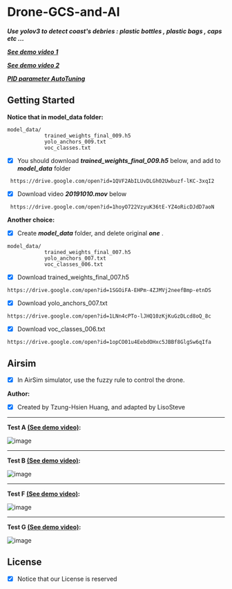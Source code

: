 # Drone-GCS-and-AI
***Use yolov3 to detect coast's debries : plastic bottles , plastic bags , caps etc ...***

***[See demo video 1](https://drive.google.com/open?id=1H6hfDKPacrxpqa3XGIi3flVTbuDY8Ano)***

***[See demo video 2](https://drive.google.com/open?id=1Lma_kVY98y7Zlkeo5f46-ZTPgNvyxGDc)***

***[PID parameter AutoTuning](https://drive.google.com/open?id=12vV1WJXvEIu-ZyxeH2k5318cdNbjx9j2)***


## Getting Started

**Notice that in model_data folder:**

```
model_data/
            trained_weights_final_009.h5
            yolo_anchors_009.txt
            voc_classes.txt 
```

- [x] You should download ***trained_weights_final_009.h5*** below, and add to ***model_data*** folder
```
 https://drive.google.com/open?id=1QVF2AbILUvDLGh02Uwbuzf-lKC-3xqI2
```
 
- [x] Download video ***20191010.mov*** below
```bush
 https://drive.google.com/open?id=1hoyO722VzyuK36tE-YZ4oRicDJdD7aoN
```
 
 
**Another choice:**
 
- [x] Create ***model_data*** folder, and delete original ***one*** .

```
model_data/
            trained_weights_final_007.h5
            yolo_anchors_007.txt
            voc_classes_006.txt
```

- [x] Download trained_weights_final_007.h5
```
https://drive.google.com/open?id=1SGOiFA-EHPm-4ZJMVj2neefBmp-etnDS
```
- [x] Download yolo_anchors_007.txt
```
https://drive.google.com/open?id=1LNn4cPTo-lJHQ10zKjKuGzDLcd8oQ_8c
```
- [x] Download voc_classes_006.txt
```
https://drive.google.com/open?id=1opCO01u4EebdOHxc5JBBf8GlgSw6qIfa
```


## Airsim
- [x] In AirSim simulator, use the fuzzy rule to control the drone.

**Author:**
- [x] Created by Tzung-Hsien Huang, and adapted by LisoSteve

<hr></hr>

**Test A [ (See demo video)](https://drive.google.com/open?id=1oGbn28wQA_o-EyqqzDqoxLLuQZKde3WK):**

![image](https://github.com/LiaoSteve/Drone-GCS-and-AI/blob/django_app/airsim/ForAirSim/Data_gif_A.gif)

<hr></hr>

**Test B [ (See demo video)](https://drive.google.com/open?id=1G7rWvAg8GuQ7e9GqmgrFNUia2IaKj6rS):**

![image](https://github.com/LiaoSteve/Drone-GCS-and-AI/blob/django_app/airsim/ForAirSim/Data_gif_B.gif)

<hr></hr>

**Test F [ (See demo video)](https://drive.google.com/open?id=1KNb6ggzH0gUVQc07_ZdVgUQq8zr_T9sn):**

![image](https://github.com/LiaoSteve/Drone-GCS-and-AI/blob/django_app/airsim/ForAirSim/Data_gif_F.gif)

<hr></hr>

**Test G [ (See demo video)](https://drive.google.com/open?id=1Bwu4uhnbphOmDBdiDrkOj26QjXSGpqfg):**

![image](https://github.com/LiaoSteve/Drone-GCS-and-AI/blob/django_app/airsim/ForAirSim/Data_gif_G.gif)


## License 

- [x] Notice that our License is reserved
















